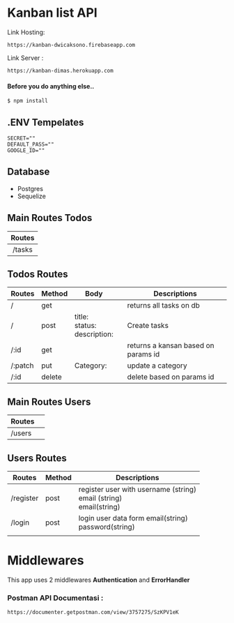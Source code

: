 # Kanban list API

Link Hosting: 

```
https://kanban-dwicaksono.firebaseapp.com
```

Link Server :

```
https://kanban-dimas.herokuapp.com
```

#### Before you do anything else..

```
$ npm install
```



## .ENV Tempelates

```
SECRET=""
DEFAULT_PASS=""
GOOGLE_ID=""
```



## Database

- Postgres 
- Sequelize 



## Main Routes Todos

| Routes |
| :----: |
| /tasks |



## Todos Routes

| Routes  | Method | Body                                                         |      | Descriptions                        |
| ------- | ------ | ------------------------------------------------------------ | ---- | ----------------------------------- |
| /       | get    |                                                              |      | returns all tasks on db             |
| /       | post   | title:<string><br/> status:<string><br/> description:<string><br/> |      | Create tasks                        |
| /:id    | get    |                                                              |      | returns a kansan based on params id |
| /:patch | put    | Category:<string><br>                                        |      | update a category                   |
| /:id    | delete |                                                              |      | delete based on params id           |



## Main Routes Users

| Routes |      |
| ------ | ---- |
| /users |      |



## Users Routes

| Routes    | Method | Descriptions                                                 |
| --------- | ------ | ------------------------------------------------------------ |
| /register | post   | register user with username (string)<br> email (string)<br>email(string)<br> |
| /login    | post   | login user data form email(string)<br> password(string)      |
|           |        |                                                              |

# Middlewares

This app uses 2 middlewares **Authentication** and **ErrorHandler**



### Postman API Documentasi :

```
https://documenter.getpostman.com/view/3757275/SzKPV1eK
```

